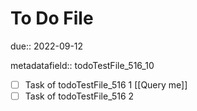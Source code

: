 # To Do File

due:: 2022-09-12

metadatafield:: todoTestFile_516\_10

- [ ] Task of todoTestFile_516 1 [[Query me]]
- [ ] Task of todoTestFile_516 2

